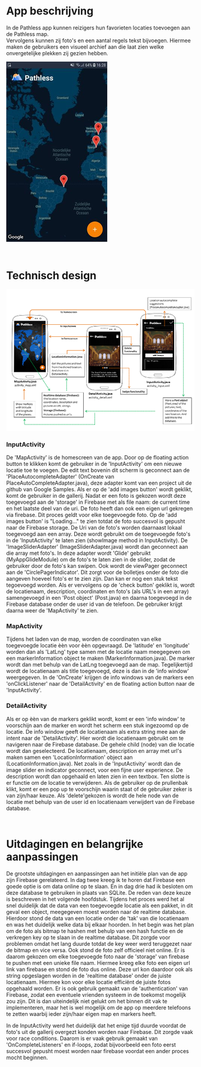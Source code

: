 # App beschrijving

In de Pathless app kunnen reizigers hun favorieten locaties toevoegen aan de Pathless map.</br>
Vervolgens kunnen zij foto's en een aantal regels tekst bijvoegen. Hiermee maken de gebruikers een visueel archief aan die laat zien welke onvergetelijke plekken zij gezien hebben.</br>

![Screenshot](doc/Screenshot_1x.jpeg)

</br>

# Technisch design

![Screenshot](doc/DesignDocPathless.png)
</br>

### InputActivity
De 'MapActivity' is de homescreen van de app. Door op de floating action button te klikken komt de gebruiker in de 'InputActivity' om een nieuwe locatie toe te voegen. De edit text bovenin dit scherm is geconnect aan de 'PlaceAutocompleteAdapter' (OnCreate van PlaceAutoCompleteAdapter.java), deze adapter komt van een project uit de github van Google Samples. Als er op de 'add images button' wordt geklikt, komt de gebruiker in de gallerij. Nadat er een foto is gekozen wordt deze toegevoegd aan de 'storage' in Firebase met als file naam: de current time en het laatste deel van de uri. De foto heeft dan ook een eigen url gekregen via firebase. Dit proces geldt voor elke toegevoegde foto. Op de 'add images button' is "Loading..." te zien totdat de foto succesvol is gepusht naar de Firebase storage. De Uri van de foto's worden daarnaast lokaal toegevoegd aan een array. Deze wordt gebruikt om de toegevoegde foto's in de 'InputActivity' te laten zien (showImage method in InputActivity). De 'ImageSliderAdapter' (ImageSliderAdapter.java) wordt dan geconnect aan die array met foto's. In deze adapter wordt 'Glide' gebruikt (MyAppGlideModule) om de foto's te laten zien in de slider, zodat de gebruiker door de foto's kan swipen. Ook wordt de viewPager geconnect aan de 'CirclePagerIndicator'. Dit zorgt voor de bolletjes onder de foto die aangeven hoeveel foto's er te zien zijn. Dan kan er nog een stuk tekst tegoevoegd worden. Als er vervolgens op de 'check button' geklikt is, wordt de locatienaam, description, coordinaten en foto's (als URL's in een array) samengevoegd in een 'Post object' (Post.java) en daarna toegevoegd in de Firebase database onder de user id van de telefoon. De gebruiker krijgt daarna weer de 'MapActivity' te zien.
</br>

### MapActivity
Tijdens het laden van de map, worden de coordinaten van elke toegevoegde locatie èèn voor èèn opgevraagd. De 'latitude' en 'longitude' worden dan als 'LatLng' type samen met de locatie naam meegegeven om een markerInformation object te maken (MarkerInformation.java). De marker wordt dan met behulp van de LatLng toegevoegd aan de map. Tegelijkertijd wordt de locatienaam als title toegevoegd, deze is dan in de 'info window' weergegeven. In de 'OnCreate' krijgen de info windows van de markers een 'onClickListener' naar de 'DetailActivity' en de floating action button naar de 'InputActivity'. 
</br>

### DetailActivity
Als er op èèn van de markers geklikt wordt, komt er een 'info window' te voorschijn aan de marker en wordt het scherm een stuk ingezoomd op de locatie. De info window geeft de locatienaam als extra string mee aan de intent naar de 'DetailActivity'. Hier wordt die locatienaam gebruikt om te navigeren naar de Firebase database. De gehele child (node) van die locatie wordt dan geselecteerd. De locatienaam, description en array met url's maken samen een 'LocationInformation' object aan (LocationInformation.java). Net zoals in de 'InputActivity' wordt dan de image slider en indicator geconnect, voor een fijne user experience. De description wordt dan opgehaald en  laten zien in een textbox. Ten slotte is er functie om de locatie te verwijderen. Als de gebruiker op de prullenbak klikt, komt er een pop up te voorschijn waarin staat of de gebruiker zeker is van zijn/haar keuze. Als 'delete'gekozen is wordt de hele node van de locatie  met behulp van de user id en locatienaam verwijdert van de Firebase database.

</br>

# Uitdagingen en belangrijke aanpassingen
De grootste uitdagingen en aanpassingen aan het initiële plan van de app zijn Firebase gerelateerd. In dag twee kreeg ik te horen dat Firebase een goede optie is om data online op te slaan. En in dag drie had ik besloten om deze database te gebruiken in plaats van SQLite. De reden van deze keuze is beschreven in het volgende hoofdstuk. Tijdens het proces werd het al snel duidelijk dat de data van een toegevoegde locatie als een pakket, in dit geval een object, meegegeven moest worden naar de realtime database. Hierdoor stond de data van een locatie onder de 'tak' van die locatienaam en was het duidelijk welke data bij elkaar hoorden. In het begin was het plan om de foto als bitmap te hashen met behulp van een hash functie en de verkregen key op te slaan in de realtime database. Dit zorgde voor problemen omdat het lang duurde totdat de key weer werd teruggezet naar de bitmap en vice versa. Ook stond de foto zelf officieel niet online. Er is daarom gekozen om elke toegevoegde foto naar de 'storage' van firebase te pushen met een unieke file naam. Hiermee kreeg elke foto een eigen url link van firebase en stond de foto dus online. Deze url kon daardoor ook als string opgeslagen worden in de 'realtime database' onder de juiste locatienaam. Hiermee kon voor elke locatie efficiënt de juiste fotos opgehaald worden. 
Er is ook gebruik gemaakt van de 'authentication' van Firebase, zodat een eventuele vrienden systeem in de toekomst mogelijk zou zijn. Dit is dan uiteindelijk niet gelukt om het binnen dit vak te implementeren, maar het is wel mogelijk om de app op meerdere telefoons te zetten waarbij ieder zijn/haar eigen map en markers heeft.</br>

In de InputActivity werd het duidelijk dat het enige tijd duurde voordat de foto's uit de gallerij overgezt konden worden naar Firebase. Dit zorgde vaak voor race conditions. Daarom is er vaak gebruik gemaakt van 'OnCompleteListeners' en if-loops, zodat bijvoorbeeld een foto eerst succesvol gepusht moest worden naar firebase voordat een ander proces mocht beginnen.
